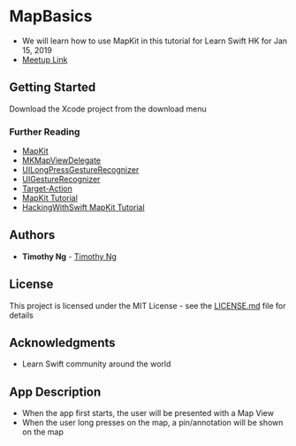 # MapBasics
* We will learn how to use MapKit in this tutorial for Learn Swift HK for Jan 15, 2019
* [Meetup Link](https://www.meetup.com/Learn-Swift-HK/events/256112228/)

## Getting Started

Download the Xcode project from the download menu

### Further Reading
- [MapKit](https://developer.apple.com/documentation/mapkit)
- [MKMapViewDelegate](https://developer.apple.com/documentation/mapkit/mkmapviewdelegate)
- [UILongPressGestureRecognizer](https://developer.apple.com/documentation/uikit/uilongpressgesturerecognizer)
- [UIGestureRecognizer](https://developer.apple.com/documentation/uikit/uigesturerecognizer)
- [Target-Action](https://developer.apple.com/library/archive/documentation/General/Conceptual/Devpedia-CocoaApp/TargetAction.html#//apple_ref/doc/uid/TP40009071-CH3)
- [MapKit Tutorial](https://www.raywenderlich.com/548-mapkit-tutorial-getting-started)
- [HackingWithSwift MapKit Tutorial](https://www.hackingwithswift.com/read/19/2/up-and-running-with-mapkit)


## Authors

* **Timothy Ng** - [Timothy Ng](https://github.com/ncytimothy)

## License

This project is licensed under the MIT License - see the [LICENSE.md](LICENSE.md) file for details

## Acknowledgments

* Learn Swift community around the world

## App Description
* When the app first starts, the user will be presented with a Map View
* When the user long presses on the map, a pin/annotation will be shown on the map


